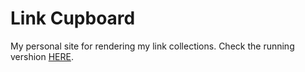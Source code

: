 # Link Cupboard

My personal site for rendering my link collections.
Check the running vershion [HERE](https://mylinkify.firebaseapp.com/).
